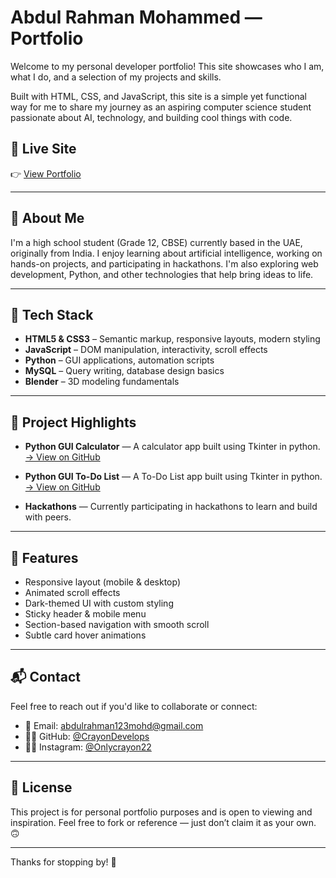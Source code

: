 # Abdul Rahman Mohammed — Portfolio

Welcome to my personal developer portfolio! This site showcases who I am, what I do, and a selection of my projects and skills.

Built with HTML, CSS, and JavaScript, this site is a simple yet functional way for me to share my journey as an aspiring computer science student passionate about AI, technology, and building cool things with code.

## 🔗 Live Site

👉 [View Portfolio](https://crayondevelops.github.io/portfolio/)  


---

## 🧠 About Me

I'm a high school student (Grade 12, CBSE) currently based in the UAE, originally from India. I enjoy learning about artificial intelligence, working on hands-on projects, and participating in hackathons. I'm also exploring web development, Python, and other technologies that help bring ideas to life.

---

## 🚀 Tech Stack

- **HTML5 & CSS3** – Semantic markup, responsive layouts, modern styling
- **JavaScript** – DOM manipulation, interactivity, scroll effects
- **Python** – GUI applications, automation scripts
- **MySQL** – Query writing, database design basics
- **Blender** – 3D modeling fundamentals

---

## 📂 Project Highlights

- **Python GUI Calculator** — A calculator app built using Tkinter in python.  
  [→ View on GitHub](https://github.com/CrayonDevelops/tkinter-calculator)

- **Python GUI To-Do List** — A To-Do List app built using Tkinter in python.
  [→ View on GitHub](https://github.com/CrayonDevelops/to-do-list)

- **Hackathons** — Currently participating in hackathons to learn and build with peers.

---

## 🧩 Features

- Responsive layout (mobile & desktop)
- Animated scroll effects
- Dark-themed UI with custom styling
- Sticky header & mobile menu
- Section-based navigation with smooth scroll
- Subtle card hover animations

---

## 📬 Contact

Feel free to reach out if you'd like to collaborate or connect:

- 📧 Email: [abdulrahman123mohd@gmail.com](mailto:abdulrahman123mohd@gmail.com)
- 🧑‍💻 GitHub: [@CrayonDevelops](https://github.com/CrayonDevelops)
- 📍🔗 Instagram: [@Onlycrayon22](https://instagram.com/onlycrayon22)

---

## 📌 License

This project is for personal portfolio purposes and is open to viewing and inspiration. Feel free to fork or reference — just don’t claim it as your own. 🙃

---

Thanks for stopping by! 🚀
